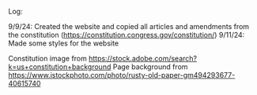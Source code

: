 Log:

9/9/24: Created the website and copied all articles and amendments from the constitution (https://constitution.congress.gov/constitution/)
9/11/24: Made some styles for the website

Constitution image from https://stock.adobe.com/search?k=us+constitution+background
Page background from https://www.istockphoto.com/photo/rusty-old-paper-gm494293677-40615740